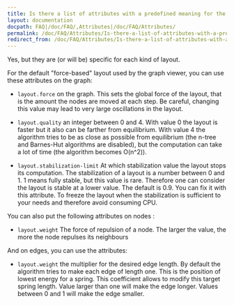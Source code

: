 ```yaml
---
title: Is there a list of attributes with a predefined meaning for the layout algorithms ?
layout: documentation
docpath: FAQ|/doc/FAQ/,Attributes|/doc/FAQ/Attributes/
permalink: /doc/FAQ/Attributes/Is-there-a-list-of-attributes-with-a-predefined-meaning-for-the-layout-algorithms/
redirect_from: /doc/FAQ/Attributes/Is-there-a-list-of-attributes-with-a-predefined-meaning-for-the-layout-algorithms_1.0/
---
```


Yes, but they are (or will be) specific for each kind of layout.

For the default "force-based" layout used by the graph viewer, you can use these attributes on the graph:

- ``layout.force`` on the graph. This sets the global force of the layout, that is the amount the nodes are moved at each step. Be careful, changing this value may lead to very large oscillations in the layout. 

- ``layout.quality`` an integer between 0 and 4. With value 0 the layout is faster but it also can be farther from equilibrium. With value 4 the algorithm tries to be as close as possible from equilibrium (the n-tree and  Barnes-Hut algorithms are disabled), but the computation can take a lot of time (the algorithm becomes O(n^2)).

- ``layout.stabilization-limit`` At which stabilization value the layout stops its computation. The stabilization of a layout is a number between 0 and 1. 1 means fully stable, but this value is rare. Therefore one can consider the layout is stable at a lower value. The default is 0.9. You can fix it with this attribute. To freeze the layout when the stabilization is sufficient to your needs and therefore avoid consuming CPU.

You can also put the following attributes on nodes :

- ``layout.weight`` The force of repulsion of a node. The larger the value, the more the node repulses its neighbours
 
And on edges, you can use the attributes:

- ``layout.weight`` the multiplier for the desired edge length. By default the algorithm tries to make each edge of length one. This is the position of lowest energy for a spring. This coefficient allows to modify this target spring length. Value larger than one will make the edge longer. Values between 0 and 1 will make the edge smaller.


